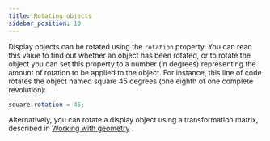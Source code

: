```yaml
---
title: Rotating objects
sidebar_position: 10
---
```


Display objects can be rotated using the `rotation` property. You can read this value to find out whether an object has been rotated, or to rotate the object you can set this property to a number (in degrees) representing the amount of rotation to be applied to the object. For instance, this line of code rotates the object named square 45 degrees (one eighth of one complete revolution):

```actionscript
square.rotation = 45;
```

Alternatively, you can rotate a display object using a transformation matrix, described in [Working with geometry](/docs/development/display/working-with-geometry/index.md) .
